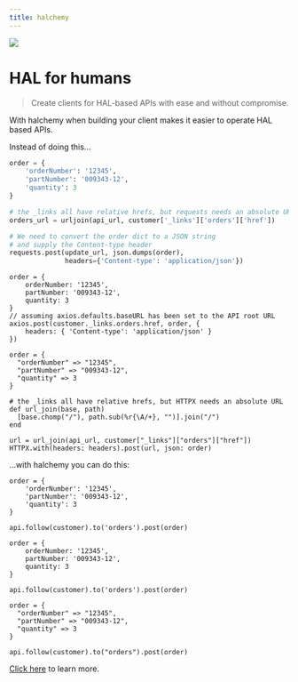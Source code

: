 ```yaml
---
title: halchemy
---
```


<img src="/img/halchemy-banner.png">

# HAL for humans

> Create clients for HAL-based APIs with ease and without compromise.

<portfolio-repos name="halchemy" github pypi npm ruby />

With halchemy when building your client makes it easier to operate HAL based APIs.

Instead of doing this...

<tabs>
<tab name="Python">

```python
order = {
    'orderNumber': '12345',
    'partNumber': '009343-12',
    'quantity': 3
}  

# the _links all have relative hrefs, but requests needs an absolute URL
orders_url = urljoin(api_url, customer['_links']['orders']['href'])

# We need to convert the order dict to a JSON string
# and supply the Content-type header
requests.post(update_url, json.dumps(order), 
              headers={'Content-type': 'application/json'})
```
</tab>
<tab name="JavaScript">

```javascript{14-16}
order = {
    orderNumber: '12345',
    partNumber: '009343-12',
    quantity: 3
} 
// assuming axios.defaults.baseURL has been set to the API root URL
axios.post(customer._links.orders.href, order, { 
    headers: { 'Content-type': 'application/json' } 
})
```
</tab>
<tab name="Ruby">

```ruby{18-20}
order = {
  "orderNumber" => "12345",
  "partNumber" => "009343-12",
  "quantity" => 3
}

# the _links all have relative hrefs, but HTTPX needs an absolute URL
def url_join(base, path)
  [base.chomp("/"), path.sub(%r{\A/+}, "")].join("/")
end

url = url_join(api_url, customer["_links"]["orders"]["href"])
HTTPX.with(headers: headers).post(url, json: order)
```
</tab>
<future-languages />
</tabs>


...with halchemy you can do this:

<tabs>
<tab name="Python">

```python{18-20}
order = {
    'orderNumber': '12345',
    'partNumber': '009343-12',
    'quantity': 3
}  

api.follow(customer).to('orders').post(order)
```
</tab>
<tab name="JavaScript">

```javascript{14-16}
order = {
    orderNumber: '12345',
    partNumber: '009343-12',
    quantity: 3
} 

api.follow(customer).to('orders').post(order)
```
</tab>
<tab name="Ruby">

```ruby{18-20}
order = {
  "orderNumber" => "12345",
  "partNumber" => "009343-12",
  "quantity" => 3
}

api.follow(customer).to("orders").post(order)
```
</tab>
<future-languages />
</tabs>

[Click here](https://pointw-dev.github.io/halchemy/) to learn more.
